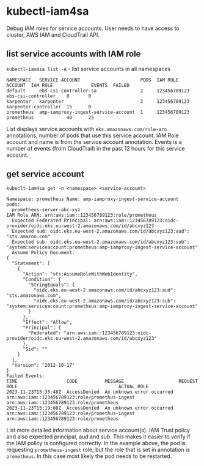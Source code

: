 # kubectl-iam4sa
Debug IAM roles for service accounts. User needs to have access to cluster, AWS IAM and CloudTrail API.

## list service accounts with IAM role

`kubectl-iam4sa list -A` - list service accounts in all namespaces
```shell
NAMESPACE   SERVICE ACCOUNT                      PODS  IAM ROLE ACCOUNT  IAM ROLE              EVENTS  FAILED
default     ebs-csi-controller-sa                2     123456789123      ebs-csi-controller    0       0
karpenter   karpenter                            2     123456789123      karpenter-controller  15      0
prometheus  amp-iamproxy-ingest-service-account  1     123456789123      prometheus            40      25
```
List displays service accounts with `eks.amazonaws.com/role-arn` annotations, number of pods that use this service
account. IAM Role account and name is from the service account annotation. Events is a number of events
(from CloudTrail) in the past 12 hours for this service account.

## get service account

`kubeclt-iam4sa get -n <namespace> <service-account>`
```shell
Namespace: prometheus Name: amp-iamproxy-ingest-service-account
pods:
  prometheus-server-abc-xyz
IAM Role ARN: arn:aws:iam::123456789123:role/prometheus
  Expected Federated Principal: arn:aws:iam::123456789123:oidc-provider/oidc.eks.eu-west-2.amazonaws.com/id/abcxyz123
  Expected aud: oidc.eks.eu-west-2.amazonaws.com/id/abcxyz123:aud": "sts.amazon.com"
  Expected sub: oidc.eks.eu-west-2.amazonaws.com/id/abcxyz123:sub": "system:serviceaccount:prometheus:amp-iamproxy-ingest-service-account"
  Assume Policy Document:
{
  "Statement": [
    {
      "Action": "sts:AssumeRoleWithWebIdentity",
      "Condition": {
        "StringEquals": {
          "oidc.eks.eu-west-2.amazonaws.com/id/abcxyz123:aud": "sts.amazonaws.com",
          "oidc.eks.eu-west-2.amazonaws.com/id/abcxyz123:sub": "system:serviceaccount:prometheus:amp-iamproxy-ingest-service-account"
        }
      },
      "Effect": "Allow",
      "Principal": {
        "Federated": "arn:aws:iam::123456789123:oidc-provider/oidc.eks.eu-west-2.amazonaws.com/id/abcxyz123"
      },
      "Sid": ""
    }
  ],
  "Version": "2012-10-17"
}
Failed Events:
TIME                  CODE          MESSAGE                    REQUEST ROLE                                     ACTUAL ROLE
2023-11-23T15:35:48Z  AccessDenied  An unknown error occurred  arn:aws:iam::123456789123:role/promethus-ingest  arn:aws:iam::123456789123:role/prometheus
2023-11-23T15:19:08Z  AccessDenied  An unknown error occurred  arn:aws:iam::123456789123:role/promethus-ingest  arn:aws:iam::123456789123:role/prometheus
```

List more detailed information about service account(s). IAM Trust policy and also expected principal, aud and sub. This
makes it easier to verify if the IAM policy is configured correctly. In the example above, the pod is requesting
`prometheus-ingest` role, but the role that is set in annotation is `prometheus`. In this case
most likely the pod needs to be restarted.
